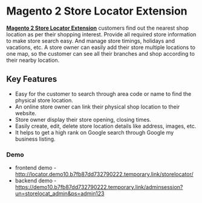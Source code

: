 <body>
	<main>
		<div class="content-wrapper">
			<div class="content-inner">
				<h1> Magento 2 Store Locator Extension</h1>
				<p><strong><a href="https://www.mageants.com/store-locator-extension-for-magento-2.html">Magento 2 Store Locator Extension</a></strong> customers find out the nearest shop location as per their shopping interest. Provide all required store information to make store search easy. And manage store timings, holidays and vacations, etc. A store owner can easily add their store multiple locations to one map, so the customer can see all their branches and shop according to their nearby location.</p>
				<div class="features-wrapper">
					<h2>Key Features</h2>
					<ul>
						<li>Easy for the customer to search through area code or name to find the physical store location.</li>
						<li>An online store owner can link their physical shop location to their website.</li>
						<li>Store owner display their store opening, closing times.</li>
						<li>Easily create, edit, delete store location details like address, images, etc.</li>
						<li>It helps to get a high rank on Google search through Google my business listing.</li>
					</ul>
				</div>
				<div class="more-features">
					<h3>Demo</h3>
					<ul>
						<li>frontend demo - <a href="http://locator.demo10.b7fb87dd732790222.temporary.link/storelocator/">http://locator.demo10.b7fb87dd732790222.temporary.link/storelocator/</a></li>
						<li>backend demo - <a href="https://demo10.b7fb87dd732790222.temporary.link/adminsession?un=storelocat_admin&ps=admin123">https://demo10.b7fb87dd732790222.temporary.link/adminsession?un=storelocat_admin&ps=admin123</a></li>
					</ul>
				</div>
			</div>
		</div>
	</main>
</body>
</html>
